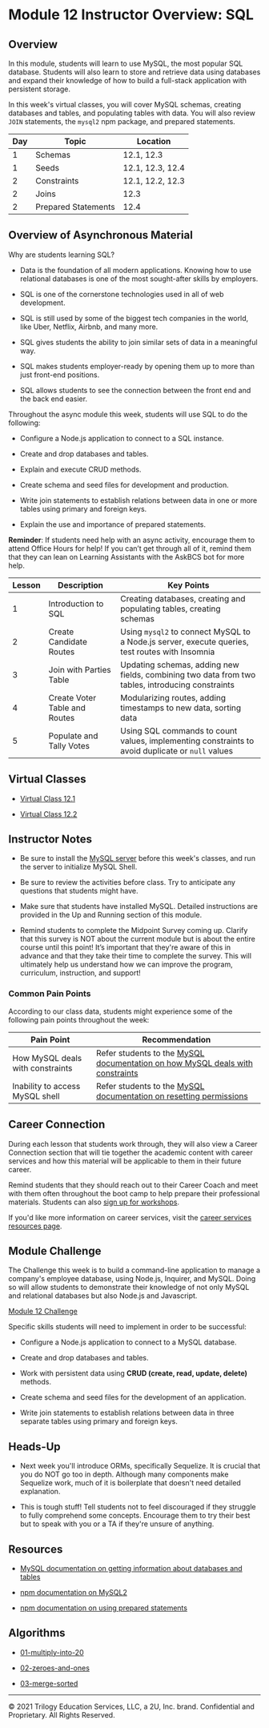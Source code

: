 # Module 12 Instructor Overview: SQL

## Overview

In this module, students will learn to use MySQL, the most popular SQL database. Students will also learn to store and retrieve data using databases and expand their knowledge of how to build a full-stack application with persistent storage.

In this week's virtual classes, you will cover MySQL schemas, creating databases and tables, and populating tables with data. You will also review `JOIN` statements, the `mysql2` npm package, and prepared statements.

| Day | Topic               | Location         |
| --- | ------------------- | ---------------- |
| 1   | Schemas             | 12.1, 12.3       |
| 1   | Seeds               | 12.1, 12.3, 12.4 |
| 2   | Constraints         | 12.1, 12.2, 12.3 |
| 2   | Joins               | 12.3             |
| 2   | Prepared Statements | 12.4             |

## Overview of Asynchronous Material

Why are students learning SQL?

* Data is the foundation of all modern applications. Knowing how to use relational databases is one of the most sought-after skills by employers.

* SQL is one of the cornerstone technologies used in all of web development.

* SQL is still used by some of the biggest tech companies in the world, like Uber, Netflix, Airbnb, and many more.

* SQL gives students the ability to join similar sets of data in a meaningful way.

* SQL makes students employer-ready by opening them up to more than just front-end positions.

* SQL allows students to see the connection between the front end and the back end easier.

Throughout the async module this week, students will use SQL to do the following:

* Configure a Node.js application to connect to a SQL instance.

* Create and drop databases and tables.

* Explain and execute CRUD methods.

* Create schema and seed files for development and production.

* Write join statements to establish relations between data in one or more tables using primary and foreign keys.

* Explain the use and importance of prepared statements.

**Reminder**: If students need help with an async activity, encourage them to attend Office Hours for help! If you can’t get through all of it, remind them that they can lean on Learning Assistants with the AskBCS bot for more help.

| Lesson | Description                   | Key Points                                                                                       |
| ------ | ----------------------------- | --- |
| 1      | Introduction to SQL           | Creating databases, creating and populating tables, creating schemas                             |
| 2      | Create Candidate Routes       | Using `mysql2` to connect MySQL to a Node.js server, execute queries, test routes with Insomnia    |
| 3      | Join with Parties Table       | Updating schemas, adding new fields, combining two data from two tables, introducing constraints |
| 4      | Create Voter Table and Routes | Modularizing routes, adding timestamps to new data, sorting data                                 |
| 5      | Populate and Tally Votes      | Using SQL commands to count values, implementing constraints to avoid duplicate or `null` values |

## Virtual Classes

* [Virtual Class 12.1](./12.1-REQUIRED.md)

* [Virtual Class 12.2](./12.2-REQUIRED.md)

## Instructor Notes

* Be sure to install the [MySQL server](https://dev.mysql.com/downloads/mysql/) before this week's classes, and run the server to initialize MySQL Shell.

* Be sure to review the activities before class. Try to anticipate any questions that students might have.

* Make sure that students have installed MySQL. Detailed instructions are provided in the Up and Running section of this module.

* Remind students to complete the Midpoint Survey coming up. Clarify that this survey is NOT about the current module but is about the entire course until this point! It’s important that they're aware of this in advance and that they take their time to complete the survey. This will ultimately help us understand how we can improve the program, curriculum, instruction, and support!

### Common Pain Points

According to our class data, students might experience some of the following pain points throughout the week:

| Pain Point                       | Recommendation                                                                                                                  |
| -------------------------------- | --- |
| How MySQL deals with constraints | Refer students to the [MySQL documentation on how MySQL deals with constraints](https://dev.mysql.com/doc/refman/8.0/en/constraints.html)                     |
| Inability to access MySQL shell  | Refer students to the [MySQL documentation on resetting permissions](https://dev.mysql.com/doc/refman/5.7/en/resetting-permissions.html) |

## Career Connection

During each lesson that students work through, they will also view a Career Connection section that will tie together the academic content with career services and how this material will be applicable to them in their future career.

Remind students that they should reach out to their Career Coach and meet with them often throughout the boot camp to help prepare their professional materials. Students can also [sign up for workshops](https://careerservicesonlineevents.splashthat.com/).

If you'd like more information on career services, visit the [career services resources page](https://careernetwork.2u.com//).

## Module Challenge

The Challenge this week is to build a command-line application to manage a company's employee database, using Node.js, Inquirer, and MySQL. Doing so will allow students to demonstrate their knowledge of not only MySQL and relational databases but also Node.js and Javascript.

[Module 12 Challenge](../../01-Class-Content/12-SQL/02-Challenge/README.md)

Specific skills students will need to implement in order to be successful:

* Configure a Node.js application to connect to a MySQL database.

* Create and drop databases and tables.

* Work with persistent data using **CRUD (create, read, update, delete)** methods.

* Create schema and seed files for the development of an application.

* Write join statements to establish relations between data in three separate tables using primary and foreign keys.

## Heads-Up

* Next week you'll introduce ORMs, specifically Sequelize. It is crucial that you do NOT go too in depth. Although many components make Sequelize work, much of it is boilerplate that doesn't need detailed explanation.

* This is tough stuff! Tell students not to feel discouraged if they struggle to fully comprehend some concepts. Encourage them to try their best but to speak with you or a TA if they're unsure of anything.

## Resources

* [MySQL documentation on getting information about databases and tables](https://dev.mysql.com/doc/refman/8.0/en/getting-information.html)

* [npm documentation on MySQL2](https://www.npmjs.com/package/mysql2)

* [npm documentation on using prepared statements](https://www.npmjs.com/package/mysql2#using-prepared-statements)

## Algorithms

* [01-multiply-into-20](../../01-Class-Content/12-SQL/03-Algorithms/01-multiply-into-20)

* [02-zeroes-and-ones](../../01-Class-Content/12-SQL/03-Algorithms/02-zeroes-and-ones)

* [03-merge-sorted](../../01-Class-Content/12-SQL/03-Algorithms/03-merge-sorted)

---
© 2021 Trilogy Education Services, LLC, a 2U, Inc. brand. Confidential and Proprietary. All Rights Reserved.
